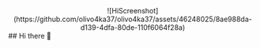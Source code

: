 <div align="center">
  ![HiScreenshot](https://github.com/olivo4ka37/olivo4ka37/assets/46248025/8ae988da-d139-4dfa-80de-110f6064f28a)
</div>
## Hi there 👋

<!--
**olivo4ka37/olivo4ka37** is a ✨ _special_ ✨ repository because its `README.md` (this file) appears on your GitHub profile.

Here are some ideas to get you started:

- 🔭 I’m currently working on ...
- 🌱 I’m currently learning ...
- 👯 I’m looking to collaborate on ...
- 🤔 I’m looking for help with ...
- 💬 Ask me about ...
- 📫 How to reach me: ...
- 😄 Pronouns: ...
- ⚡ Fun fact: ...
-->
